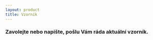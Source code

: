 ```yaml
---
layout: product
title: Vzorník
---
```

<div class="row">
	<div class="col-md-12">
		<h3>Zavolejte nebo napište, pošlu Vám ráda aktuální vzorník.</h3>
	</div>
</div> 